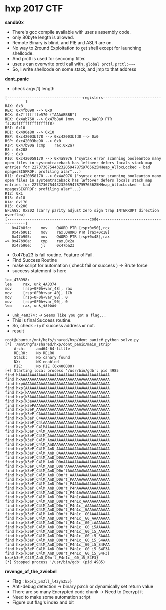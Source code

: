 # hxp 2017 CTF

**sandb0x**

- There's gcc compile available with user.s assembly code.
- only 80byte length is allowed.
- Remote Binary is blind, and PIE and ASLR are on.
- No way to 2round Exploitation to get shell except for launching shellcode.
- And prctl is used for seccomp filter.
- user.s can overwrite prctl call with `.global prctl;prctl:~~~`
- So, I write shellcode on some stack, and jmp to that address










**dont_panic**

- check argv[1] length

```
[----------------------------------registers-----------------------------------]
RAX: 0x8
RBX: 0x4fb090 --> 0x0
RCX: 0x7fffffffe570 ("AAAABBBB")
RDX: 0x4ab760 --> 0x47b8a0 (mov    rcx,QWORD PTR fs:0xfffffffffffffff8)
RSI: 0x10
RDI: 0x490e80 --> 0x10
RBP: 0xc42003bf78 --> 0xc42003bfd0 --> 0x0
RSP: 0xc42003be90 --> 0x0
RIP: 0x47b90a (cmp    rax,0x2a)
R8 : 0x208
R9 : 0x0
R10: 0xc420058170 --> 0x4a8976 ("syntax error scanning booleantoo many open files in systemtraceback has leftover defers locals stack map entries for 227373675443232059478759765625MHeap_AllocLocked - bad npagesSIGPROF: profiling alar"...)
R11: 0xc420058170 --> 0x4a8976 ("syntax error scanning booleantoo many open files in systemtraceback has leftover defers locals stack map entries for 227373675443232059478759765625MHeap_AllocLocked - bad npagesSIGPROF: profiling alar"...)
R12: 0x1
R13: 0x18
R14: 0x170
R15: 0x200
EFLAGS: 0x202 (carry parity adjust zero sign trap INTERRUPT direction overflow)
[-------------------------------------code-------------------------------------]
   0x47b8fc:	mov    QWORD PTR [rsp+0x50],rcx
   0x47b901:	mov    rax,QWORD PTR [rax+0x18]
   0x47b905:	mov    QWORD PTR [rsp+0x48],rax
=> 0x47b90a:	cmp    rax,0x2a
   0x47b90e:	jl     0x47ba23
```

- 0x47ba23 is fail routine. Feature of Fail.
- Find Success Routine
- make script for automation ( check fail or success ) -> Brute force
- success statement is here
```
loc_47B998:
lea     rax, unk_4A8374
mov     [rsp+0F0h+var_48], rax
mov     [rsp+0F0h+var_40], 1Ch
mov     [rsp+0F0h+var_98], 0
mov     [rsp+0F0h+var_90], 0
lea     rax, unk_489D80
```

- `unk_4a8374` : -> `Seems like you got a flag...`
- This is final Success routine.
- So, check `rip` if success address or not.
- result

```
root@ubuntu:/mnt/hgfs/shared/hxp/dont_panic# python solve.py
[*] '/mnt/hgfs/shared/hxp/dont_panic/main_strip'
    Arch:     amd64-64-little
    RELRO:    No RELRO
    Stack:    No canary found
    NX:       NX enabled
    PIE:      No PIE (0x400000)
[+] Starting local process '/usr/bin/gdb': pid 4985
find hAAAAAAAAAAAAAAAAAAAAAAAAAAAAAAAAAAAAAAAAA
find hxAAAAAAAAAAAAAAAAAAAAAAAAAAAAAAAAAAAAAAAA
find hxpAAAAAAAAAAAAAAAAAAAAAAAAAAAAAAAAAAAAAAA
find hxp{AAAAAAAAAAAAAAAAAAAAAAAAAAAAAAAAAAAAAA
find hxp{kAAAAAAAAAAAAAAAAAAAAAAAAAAAAAAAAAAAAA
find hxp{k3AAAAAAAAAAAAAAAAAAAAAAAAAAAAAAAAAAAA
find hxp{k3eAAAAAAAAAAAAAAAAAAAAAAAAAAAAAAAAAAA
find hxp{k3ePAAAAAAAAAAAAAAAAAAAAAAAAAAAAAAAAAA
find hxp{k3eP_AAAAAAAAAAAAAAAAAAAAAAAAAAAAAAAAA
find hxp{k3eP_CAAAAAAAAAAAAAAAAAAAAAAAAAAAAAAAA
find hxp{k3eP_C4AAAAAAAAAAAAAAAAAAAAAAAAAAAAAAA
find hxp{k3eP_C4lAAAAAAAAAAAAAAAAAAAAAAAAAAAAAA
find hxp{k3eP_C4lMAAAAAAAAAAAAAAAAAAAAAAAAAAAAA
find hxp{k3eP_C4lM_AAAAAAAAAAAAAAAAAAAAAAAAAAAA
find hxp{k3eP_C4lM_AAAAAAAAAAAAAAAAAAAAAAAAAAAA
find hxp{k3eP_C4lM_AnAAAAAAAAAAAAAAAAAAAAAAAAAA
find hxp{k3eP_C4lM_AnDAAAAAAAAAAAAAAAAAAAAAAAAA
find hxp{k3eP_C4lM_AnD_AAAAAAAAAAAAAAAAAAAAAAAA
find hxp{k3eP_C4lM_AnD_DAAAAAAAAAAAAAAAAAAAAAAA
find hxp{k3eP_C4lM_AnD_D0AAAAAAAAAAAAAAAAAAAAAA
find hxp{k3eP_C4lM_AnD_D0nAAAAAAAAAAAAAAAAAAAAA
find hxp{k3eP_C4lM_AnD_D0n'AAAAAAAAAAAAAAAAAAAA
find hxp{k3eP_C4lM_AnD_D0n'tAAAAAAAAAAAAAAAAAAA
find hxp{k3eP_C4lM_AnD_D0n't_AAAAAAAAAAAAAAAAAA
find hxp{k3eP_C4lM_AnD_D0n't_PAAAAAAAAAAAAAAAAA
find hxp{k3eP_C4lM_AnD_D0n't_P4AAAAAAAAAAAAAAAA
find hxp{k3eP_C4lM_AnD_D0n't_P4nAAAAAAAAAAAAAAA
find hxp{k3eP_C4lM_AnD_D0n't_P4n1AAAAAAAAAAAAAA
find hxp{k3eP_C4lM_AnD_D0n't_P4n1cAAAAAAAAAAAAA
find hxp{k3eP_C4lM_AnD_D0n't_P4n1c_AAAAAAAAAAAA
find hxp{k3eP_C4lM_AnD_D0n't_P4n1c__AAAAAAAAAAA
find hxp{k3eP_C4lM_AnD_D0n't_P4n1c__GAAAAAAAAAA
find hxp{k3eP_C4lM_AnD_D0n't_P4n1c__G0AAAAAAAAA
find hxp{k3eP_C4lM_AnD_D0n't_P4n1c__G0_AAAAAAAA
find hxp{k3eP_C4lM_AnD_D0n't_P4n1c__G0_iAAAAAAA
find hxp{k3eP_C4lM_AnD_D0n't_P4n1c__G0_i5AAAAAA
find hxp{k3eP_C4lM_AnD_D0n't_P4n1c__G0_i5_AAAAA
find hxp{k3eP_C4lM_AnD_D0n't_P4n1c__G0_i5_SAAAA
find hxp{k3eP_C4lM_AnD_D0n't_P4n1c__G0_i5_S4AAA
find hxp{k3eP_C4lM_AnD_D0n't_P4n1c__G0_i5_S4FAA
find hxp{k3eP_C4lM_AnD_D0n't_P4n1c__G0_i5_S4F3A
find hxp{k3eP_C4lM_AnD_D0n't_P4n1c__G0_i5_S4F3}
hxp{k3eP_C4lM_AnD_D0n't_P4n1c__G0_i5_S4F3}
[*] Stopped process '/usr/bin/gdb' (pid 4985)
```



**revenge_of_the_zwiebel**

- Flag : `hxp{1_5m3ll_l4zyn355}`
- Anti-debug detection -> binary patch or dynamically set return value
- There are so many Encrypted code chunk -> Need to Decrypt it
- Need to make some automation script
- Figure out flag's index and bit
